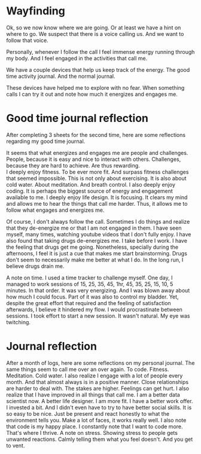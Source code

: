 # Wayfinding
Ok, so we now know where we are going. Or at least we have a hint on where to go. We suspect that there is a voice calling us. And we want to follow that voice.

Personally, whenever I follow the call I feel immense energy running through my body. And I feel engaged in the activities that call me.

We have a couple devices that help us keep track of the energy. The good time activity journal. And the normal journal.

These devices have helped me to explore with no fear. When something calls I can try it out and note how much it energizes and engages me.

# Good time journal reflection
After completing 3 sheets for the second time, here are some reflections regarding my good time journal.

It seems that what energizes and engages me are people and challenges.
People, because it is easy and nice to interact with others.
Challenges, because they are hard to achieve. Are thus rewarding.  
I deeply enjoy fitness. To be ever more fit. And surpass fitness challenges that seemed impossible. This is not only about exercising. It is also about cold water. About meditation. And breath control.
I also deeply enjoy coding. It is perhaps the biggest source of energy and engagement available to me.
I deeply enjoy life design. It is focusing. It clears my mind and allows me to hear the things that call me harder. Thus, it allows me to follow what engages and energizes me.

Of course, I don't always follow the call.
Sometimes I do things and realize that they de-energize me or that I am not engaged in them.
I have seen myself, many times, watching youtube videos that I don't fully enjoy.
I have also found that taking drugs de-energizes me. I take before I work. I have the feeling that drugs get me going. Nonetheless, specially during the afternoons, I feel it is just a cue that makes me start brainstorming. Drugs don't seem to necessarily make me better at what I do. In the long run, I believe drugs drain me.

A note on time. I used a time tracker to challenge myself. One day, I managed to work sessions of 15, 25, 35, 45, 1hr, 45, 35, 25, 15, 10, 5 minutes. In that order. It was very energizing. And I was blown away about how much I could focus. Part of it was also to control my bladder. Yet, despite the great effort that required and the feeling of satisfaction afterwards, I believe it hindered my flow. I would procrastinate between sessions. I took effort to start a new session. It wasn't natural. My eye was twitching.

# Journal reflection
After a month of logs, here are some reflections on my personal journal.
The same things seem to call me over an over again.
To code. Fitness. Meditation. Cold water.
I also realize I engage with a lot of people every month. And that almost always is in a positive manner.
Close relationships are harder to deal with. The stakes are higher. Feelings can get hurt.
I also realize that I have improved in all things that call me.
I am a better data scientist now. A better life designer.
I am more fit. I have a better work offer.
I invested a bit.
And I didn't even have to try to have better social skills. It is so easy to be nice. Just be present and react honestly to what the environment tells you. Make a lot of faces, it works really well.
I also note that code is my happy place. I constantly note that I want to code more. That's where I thrive.
A note on stress. Showing stress to people gets unwanted reactions. Calmly telling them what you feel doesn't. And you get to vent.
